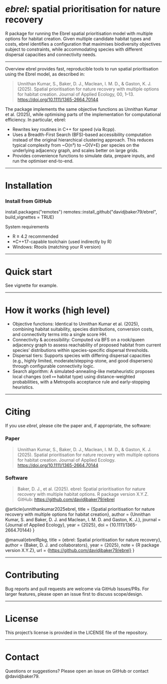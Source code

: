 # **_ebrel_: spatial prioritisation for nature recovery**

R package for running the Ebrel spatial prioritisation model with multiple options for habitat creation. Given multiple candidate habitat types and costs, ebrel identifies a configuration that maximises biodiversity objectives subject to constraints, while accommodating species with different dispersal capacities and connectivity needs.
________________________________________
Overview
ebrel provides fast, reproducible tools to run spatial prioritisation using the Ebrel model, as described in:

> Unnithan Kumar, S., Baker, D. J., Maclean, I. M. D., & Gaston, K. J. (2025). Spatial prioritisation for nature recovery with multiple options for habitat creation. Journal of Applied Ecology, 00, 1–13. https://doi.org/10.1111/1365-2664.70144

The package implements the same objective functions as Unnithan Kumar et al. (2025), while optimising parts of the implementation for computational efficiency. In particular, ebrel:
* Rewrites key routines in C++ for speed (via Rcpp).
* Uses a Breadth-First Search (BFS)-based accessibility computation instead of the original hierarchical clustering approach. This reduces typical complexity from ~O(n²) to ~O(V+E) per species on the underlying adjacency graph, and scales better on large grids.
* Provides convenience functions to simulate data, prepare inputs, and run the optimiser end-to-end.
________________________________________
# Installation
### Install from GitHub

install.packages("remotes")
remotes::install_github("davidjbaker79/ebrel", build_vignettes = TRUE)

System requirements
* R ≥ 4.2 recommended
* *C++17-capable toolchain (used indirectly by R)
* Windows: Rtools (matching your R version)

________________________________________
# Quick start

See vignette for example.

________________________________________
# How it works (high level)
* Objective functions: Identical to Unnithan Kumar et al. (2025), combining habitat suitability, species distributions, conversion costs, and connectivity terms into a single score HH.
* Connectivity & accessibility: Computed via BFS on a rook/queen adjacency graph to assess reachability of proposed habitat from current species’ distributions within species-specific dispersal thresholds.
* Dispersal tiers: Supports species with differing dispersal capacities (e.g., highly limited, moderate/stepping-stone, and good dispersers) through configurable connectivity logic.
* Search algorithm: A simulated-annealing-like metaheuristic proposes local changes (cell ↦ habitat type) using distance-weighted probabilities, with a Metropolis acceptance rule and early-stopping heuristics.
________________________________________
# Citing
If you use _ebrel_, please cite the paper and, if appropriate, the software:

### Paper
> Unnithan Kumar, S., Baker, D. J., Maclean, I. M. D., & Gaston, K. J. (2025). Spatial prioritisation for nature recovery with multiple options for habitat creation. Journal of Applied Ecology. https://doi.org/10.1111/1365-2664.70144

### Software
> Baker, D. J., et al. (2025). ebrel: Spatial prioritisation for nature recovery with multiple habitat options. R package version X.Y.Z. GitHub: https://github.com/davidjbaker79/ebrel
> 
@article{unnithankumar2025ebrel,
  title   = {Spatial prioritisation for nature recovery with multiple options for habitat creation},
  author  = {Unnithan Kumar, S. and Baker, D. J. and Maclean, I. M. D. and Gaston, K. J.},
  journal = {Journal of Applied Ecology},
  year    = {2025},
  doi     = {10.1111/1365-2664.70144}
}

@manual{ebrelRpkg,
  title  = {ebrel: Spatial prioritisation for nature recovery},
  author = {Baker, D. J. and collaborators},
  year   = {2025},
  note   = {R package version X.Y.Z},
  url    = {https://github.com/davidjbaker79/ebrel}
}
________________________________________
# Contributing
Bug reports and pull requests are welcome via GitHub Issues/PRs. For larger features, please open an issue first to discuss scope/design.
________________________________________
# License
This project’s license is provided in the LICENSE file of the repository.
________________________________________
# Contact
Questions or suggestions? Please open an issue on GitHub or contact @davidjbaker79.
